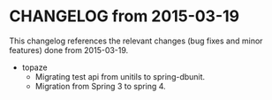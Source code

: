 CHANGELOG from 2015-03-19
===================

This changelog references the relevant changes (bug fixes and minor features) done
from 2015-03-19.

* topaze
   * Migrating test api from unitils to spring-dbunit.
   * Migration from Spring 3 to spring 4.